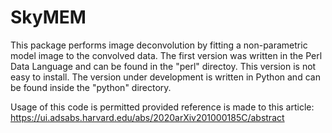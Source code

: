 # SkyMEM

This package performs image deconvolution by fitting a non-parametric
model image to the convolved data. The first version was written in
the Perl Data Language and can be found in the "perl" directoy. This
version is not easy to install. The version under development is
written in Python and can be found inside the "python" directory.

Usage of this code is permitted provided reference is made to this
article:
https://ui.adsabs.harvard.edu/abs/2020arXiv201000185C/abstract



